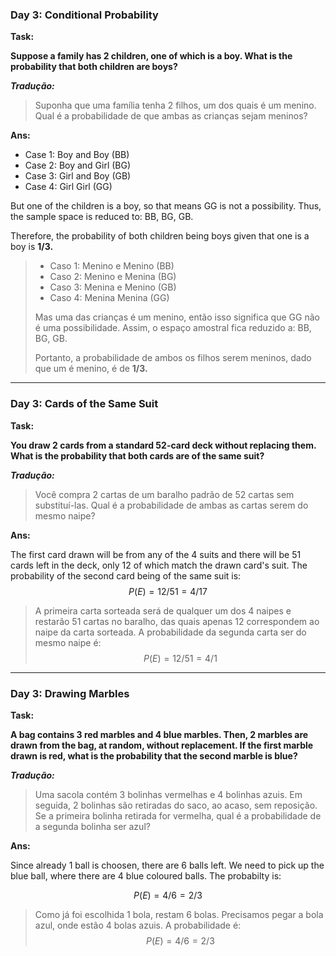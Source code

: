
### Day 3: Conditional Probability

**Task:**

**Suppose a family has 2 children, one of which is a boy. What is the probability that both children are boys?**

**_Tradução:_**
>Suponha que uma família tenha 2 filhos, um dos quais é um menino. Qual é a probabilidade de que ambas as crianças sejam meninos?

**Ans:**

* Case 1: Boy and Boy (BB)
* Case 2: Boy and Girl (BG)
* Case 3: Girl and Boy (GB)
* Case 4: Girl Girl (GG)

But one of the children is a boy, so that means GG is not a possibility. Thus, the sample space is reduced to: BB, BG, GB.

Therefore, the probability of both children being boys given that one is a boy is **1/3.**

>* Caso 1: Menino e Menino (BB)
>* Caso 2: Menino e Menina (BG)
>* Caso 3: Menina e Menino (GB)
>* Caso 4: Menina Menina (GG)
>
>Mas uma das crianças é um menino, então isso significa que GG não é uma possibilidade. Assim, o espaço amostral fica reduzido a: BB, BG, GB.
>
>Portanto, a probabilidade de ambos os filhos serem meninos, dado que um é menino, é de **1/3.**
___

### Day 3: Cards of the Same Suit


**Task:**

**You draw 2 cards from a standard 52-card deck without replacing them. What is the probability that both cards are of the same suit?**

**_Tradução:_**
>Você compra 2 cartas de um baralho padrão de 52 cartas sem substituí-las. Qual é a probabilidade de ambas as cartas serem do mesmo naipe?

**Ans:**

The first card drawn will be from any of the 4 suits and there will be 51 cards left in the deck, only 12 of which match the drawn card's suit. The probability of the second card being of the same suit is: 
$$
P(E) = 12/51 = 4/17
$$

> A primeira carta sorteada será de qualquer um dos 4 naipes e restarão 51 cartas no baralho, das quais apenas 12 correspondem ao naipe da carta sorteada. A probabilidade da segunda carta ser do mesmo naipe é:
> $$
> P(E) = 12/51 = 4/1
> $$
___

### Day 3: Drawing Marbles

**Task:**

**A bag contains 3 red marbles and 4 blue marbles. Then, 2 marbles are drawn from the bag, at random, without replacement. If the first marble drawn is red, what is the probability that the second marble is blue?**

**_Tradução:_**

> Uma sacola contém 3 bolinhas vermelhas e 4 bolinhas azuis. Em seguida, 2 bolinhas são retiradas do saco, ao acaso, sem reposição. Se a primeira bolinha retirada for vermelha, qual é a probabilidade de a segunda bolinha ser azul?


**Ans:**

Since already 1 ball is choosen, there are 6 balls left. We need to pick up the blue ball, where there are 4 blue coloured balls. The probabilty is:

$$
P(E) = 4/6 = 2/3
$$


> Como já foi escolhida 1 bola, restam 6 bolas. Precisamos pegar a bola azul, onde estão 4 bolas azuis. A probabilidade é:
> $$
> P(E) = 4/6 = 2/3
> $$



